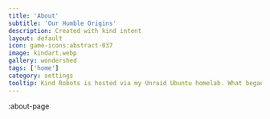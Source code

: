 ```yaml
---
title: 'About'
subtitle: 'Our Humble Origins'
description: Created with kind intent
layout: default
icon: game-icons:abstract-037
image: kindart.webp
gallery: wondershed
tags: ['home']
category: settings
tooltip: Kind Robots is hosted via my Unraid Ubuntu homelab. What began as a modest community media server became an extensive network of community webapps. I maintain multiple ubuntu workstations, including a 168TB 20-hard rive NAS running 40+ dockerized containers and two heavily-kitted Stable Diffusion Webui art generators.
---
```

:about-page
